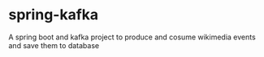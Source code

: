 # spring-kafka

A spring boot and kafka project to produce and cosume wikimedia events and save them to database
